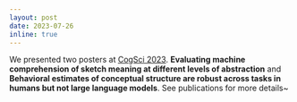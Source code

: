 ```yaml
---
layout: post
date: 2023-07-26
inline: true
---
```

We presented two posters at [CogSci 2023](https://cognitivesciencesociety.org/cogsci-2023/).  **Evaluating machine comprehension of sketch meaning at different levels of abstraction** and **Behavioral estimates of conceptual structure are robust across tasks in humans but not large language models**. See publications for more details~